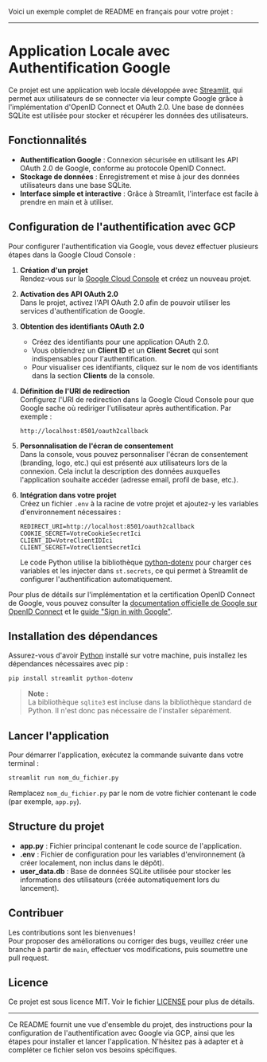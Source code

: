 Voici un exemple complet de README en français pour votre projet :

---

# Application Locale avec Authentification Google

Ce projet est une application web locale développée avec [Streamlit](https://streamlit.io/), qui permet aux utilisateurs de se connecter via leur compte Google grâce à l'implémentation d'OpenID Connect et OAuth 2.0. Une base de données SQLite est utilisée pour stocker et récupérer les données des utilisateurs.

## Fonctionnalités

- **Authentification Google** : Connexion sécurisée en utilisant les API OAuth 2.0 de Google, conforme au protocole OpenID Connect.
- **Stockage de données** : Enregistrement et mise à jour des données utilisateurs dans une base SQLite.
- **Interface simple et interactive** : Grâce à Streamlit, l'interface est facile à prendre en main et à utiliser.

## Configuration de l'authentification avec GCP

Pour configurer l'authentification via Google, vous devez effectuer plusieurs étapes dans la Google Cloud Console :

1. **Création d'un projet**  
   Rendez-vous sur la [Google Cloud Console](https://console.cloud.google.com/) et créez un nouveau projet.

2. **Activation des API OAuth 2.0**  
   Dans le projet, activez l'API OAuth 2.0 afin de pouvoir utiliser les services d'authentification de Google.

3. **Obtention des identifiants OAuth 2.0**  
   - Créez des identifiants pour une application OAuth 2.0.  
   - Vous obtiendrez un **Client ID** et un **Client Secret** qui sont indispensables pour l'authentification.
   - Pour visualiser ces identifiants, cliquez sur le nom de vos identifiants dans la section **Clients** de la console.

4. **Définition de l'URI de redirection**  
   Configurez l'URI de redirection dans la Google Cloud Console pour que Google sache où rediriger l'utilisateur après authentification. Par exemple :  
   ```
   http://localhost:8501/oauth2callback
   ```

5. **Personnalisation de l'écran de consentement**  
   Dans la console, vous pouvez personnaliser l'écran de consentement (branding, logo, etc.) qui est présenté aux utilisateurs lors de la connexion. Cela inclut la description des données auxquelles l'application souhaite accéder (adresse email, profil de base, etc.).

6. **Intégration dans votre projet**  
   Créez un fichier `.env` à la racine de votre projet et ajoutez-y les variables d'environnement nécessaires :
   ```env
   REDIRECT_URI=http://localhost:8501/oauth2callback
   COOKIE_SECRET=VotreCookieSecretIci
   CLIENT_ID=VotreClientIDIci
   CLIENT_SECRET=VotreClientSecretIci
   ```
   Le code Python utilise la bibliothèque [python-dotenv](https://pypi.org/project/python-dotenv/) pour charger ces variables et les injecter dans `st.secrets`, ce qui permet à Streamlit de configurer l'authentification automatiquement.

Pour plus de détails sur l'implémentation et la certification OpenID Connect de Google, vous pouvez consulter la [documentation officielle de Google sur OpenID Connect](https://developers.google.com/identity/protocols/oauth2/openid-connect) et le [guide "Sign in with Google"](https://developers.google.com/identity/sign-in/web/sign-in).

## Installation des dépendances

Assurez-vous d'avoir [Python](https://www.python.org/) installé sur votre machine, puis installez les dépendances nécessaires avec pip :

```bash
pip install streamlit python-dotenv
```

> **Note :**  
> La bibliothèque `sqlite3` est incluse dans la bibliothèque standard de Python. Il n'est donc pas nécessaire de l'installer séparément.

## Lancer l'application

Pour démarrer l'application, exécutez la commande suivante dans votre terminal :

```bash
streamlit run nom_du_fichier.py
```

Remplacez `nom_du_fichier.py` par le nom de votre fichier contenant le code (par exemple, `app.py`).

## Structure du projet

- **app.py** : Fichier principal contenant le code source de l'application.
- **.env** : Fichier de configuration pour les variables d'environnement (à créer localement, non inclus dans le dépôt).
- **user_data.db** : Base de données SQLite utilisée pour stocker les informations des utilisateurs (créée automatiquement lors du lancement).

## Contribuer

Les contributions sont les bienvenues !  
Pour proposer des améliorations ou corriger des bugs, veuillez créer une branche à partir de `main`, effectuer vos modifications, puis soumettre une pull request.

## Licence

Ce projet est sous licence MIT. Voir le fichier [LICENSE](LICENSE) pour plus de détails.

---

Ce README fournit une vue d'ensemble du projet, des instructions pour la configuration de l'authentification avec Google via GCP, ainsi que les étapes pour installer et lancer l'application. N'hésitez pas à adapter et à compléter ce fichier selon vos besoins spécifiques.
